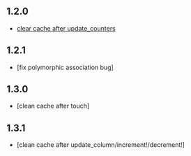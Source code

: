 1.2.0
-----
* [clear cache after update_counters](https://github.com/csdn-dev/second_level_cache/commit/240dde81199124092e0e8ad0500c167ac146e301)

1.2.1
-----
* [fix polymorphic association bug]

1.3.0
-----
* [clean cache after touch]

1.3.1
-----
* [clean cache after update_column/increment!/decrement!]
